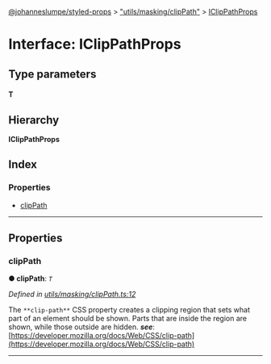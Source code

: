 [@johanneslumpe/styled-props](../README.md) > ["utils/masking/clipPath"](../modules/_utils_masking_clippath_.md) > [IClipPathProps](../interfaces/_utils_masking_clippath_.iclippathprops.md)

# Interface: IClipPathProps

## Type parameters
#### T 
## Hierarchy

**IClipPathProps**

## Index

### Properties

* [clipPath](_utils_masking_clippath_.iclippathprops.md#clippath)

---

## Properties

<a id="clippath"></a>

###  clipPath

**● clipPath**: *`T`*

*Defined in [utils/masking/clipPath.ts:12](https://github.com/johanneslumpe/styled-props/blob/3abf398/src/utils/masking/clipPath.ts#L12)*

The `**clip-path**` CSS property creates a clipping region that sets what part of an element should be shown. Parts that are inside the region are shown, while those outside are hidden.
*__see__*: [https://developer.mozilla.org/docs/Web/CSS/clip-path](https://developer.mozilla.org/docs/Web/CSS/clip-path)

___

